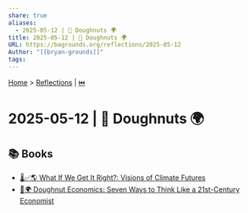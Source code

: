 ```yaml
---
share: true
aliases:
  - 2025-05-12 | 🍩 Doughnuts 🌍
title: 2025-05-12 | 🍩 Doughnuts 🌍
URL: https://bagrounds.org/reflections/2025-05-12
Author: "[[bryan-grounds]]"
tags: 
---
```

[Home](../index.md) > [Reflections](./index.md) | [⏮️](./2025-05-11.md)  
# 2025-05-12 | 🍩 Doughnuts 🌍  
## 📚 Books  
- [🌡️✅🌎 What If We Get It Right?: Visions of Climate Futures](../books/what-if-we-get-it-right-visions-of-climate-futures.md)  
- [🍩🌍 Doughnut Economics: Seven Ways to Think Like a 21st-Century Economist](../books/doughnut-economics-seven-ways-to-think-like-a-21st-century-economist.md)